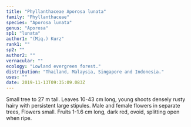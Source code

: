 ```yaml
---
title: "Phyllanthaceae Aporosa lunata"
family: "Phyllanthaceae"
species: "Aporosa lunata"
genus: "Aporosa"
sp1: "lunata"
author1: "(Miq.) Kurz"
rank1: ""
sp2: ""
author2: ""
vernacular: ""
ecology: "Lowland evergreen forest."
distribution: "Thailand, Malaysia, Singapore and Indonesia."
uses: ""
date: 2019-11-13T09:35:09.083Z
---
```

Small tree to 27 m tall. Leaves 10-43 cm long, young shoots densely rusty hairy with persistent large stipules. Male and female flowers in separate trees, Flowers small. Fruits 1-1.6 cm long, dark red, ovoid, splitting open when ripe.